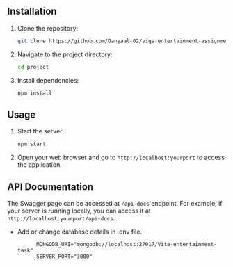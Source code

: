 ## Installation

1. Clone the repository:

   ```bash
   git clone https://github.com/Danyaal-02/viga-entertainment-assignment.git
   ```

2. Navigate to the project directory:

   ```bash
   cd project
   ```

3. Install dependencies:

   ```bash
   npm install
   ```

## Usage

1. Start the server:

   ```bash
   npm start
   ```

2. Open your web browser and go to `http://localhost:yourport` to access the application.

## API Documentation

The Swagger page can be accessed at `/api-docs` endpoint. For example, if your server is running locally, you can access it at `http://localhost:yourport/api-docs`.

- Add or change database details in .env file.
    
            MONGODB_URI="mongodb://localhost:27017/Vite-entertainment-task"
            SERVER_PORT="3000"
